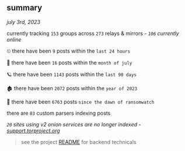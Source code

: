 
## summary
_july 3rd, 2023_

currently tracking `153` groups across `273` relays & mirrors - _`106` currently online_

⏲ there have been `9` posts within the `last 24 hours`

🦈 there have been `16` posts within the `month of july`

🪐 there have been `1143` posts within the `last 90 days`

🏚 there have been `2072` posts within the `year of 2023`

🦕 there have been `6763` posts `since the dawn of ransomwatch`

there are `83` custom parsers indexing posts

_`20` sites using v2 onion services are no longer indexed - [support.torproject.org](https://support.torproject.org/onionservices/v2-deprecation/)_

> see the project [README](https://github.com/joshhighet/ransomwatch#ransomwatch--) for backend technicals
